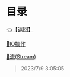 # 目录  


[👈【返回】](/--目录--/C#高级/--目录--C#高级)  


[📜IO操作](/C#高级/IO(输入输出)/IO操作)  

[📜流(Stream)](/C#高级/IO(输入输出)/流(Stream))  







> 2023/7/9 3:05:05
